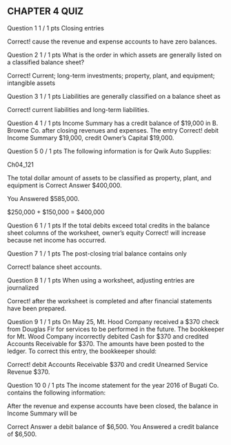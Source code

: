 ## CHAPTER 4 QUIZ

Question 1
1 / 1 pts
Closing entries

Correct!
  cause the revenue and expense accounts to have zero balances.


Question 2
1 / 1 pts
What is the order in which assets are generally listed on a classified balance sheet?

Correct!
  Current; long-term investments; property, plant, and equipment; intangible assets

Question 3
1 / 1 pts
Liabilities are generally classified on a balance sheet as

Correct!
  current liabilities and long-term liabilities.

Question 4
1 / 1 pts
Income Summary has a credit balance of $19,000 in B. Browne Co. after closing revenues and expenses. The entry
Correct!
  debit Income Summary $19,000, credit Owner’s Capital $19,000.

Question 5
0 / 1 pts
The following information is for Qwik Auto Supplies:

Ch04_121

The total dollar amount of assets to be classified as property, plant, and equipment is
Correct Answer
  $400,000.

You Answered
  $585,000.

$250,000 + $150,000 = $400,000


Question 6
1 / 1 pts
If the total debits exceed total credits in the balance sheet columns of the worksheet, owner’s equity
Correct!
  will increase because net income has occurred.


Question 7
1 / 1 pts
The post-closing trial balance contains only

Correct!
  balance sheet accounts.


Question 8
1 / 1 pts
When using a worksheet, adjusting entries are journalized

Correct!
  after the worksheet is completed and after financial statements have been prepared.

Question 9
1 / 1 pts
On May 25, Mt. Hood Company received a $370 check from Douglas Fir for services to be performed in the future. The bookkeeper for Mt. Wood Company incorrectly debited Cash for $370 and credited Accounts Receivable for $370. The amounts have been posted to the ledger. To correct this entry, the bookkeeper should:

Correct!
  debit Accounts Receivable $370 and credit Unearned Service Revenue $370.

Question 10
0 / 1 pts
The income statement for the year 2016 of Bugati Co. contains the following information:

After the revenue and expense accounts have been closed, the balance in Income Summary will be

Correct Answer
  a debit balance of $6,500.
You Answered
  a credit balance of $6,500.
